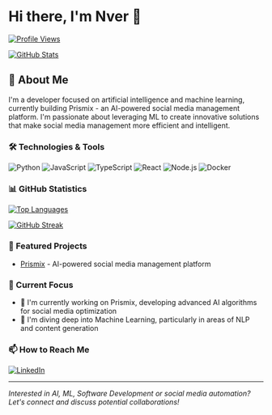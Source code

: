 # Hi there, I'm Nver 👋

[![Profile Views](https://komarev.com/ghpvc/?username=NverKhachatryan)](https://github.com/NverKhachatryan)

[![GitHub Stats](https://github-readme-stats.vercel.app/api?username=NverKhachatryan&count_private=true&show_icons=true&theme=dark)](https://github.com/NverKhachatryan)

## 🚀 About Me
I'm a developer focused on artificial intelligence and machine learning, currently building Prismix - an AI-powered social media management platform. I'm passionate about leveraging ML to create innovative solutions that make social media management more efficient and intelligent.

### 🛠️ Technologies & Tools
![Python](https://img.shields.io/badge/-Python-3776AB?style=flat-square&logo=python&logoColor=white)
![JavaScript](https://img.shields.io/badge/-JavaScript-F7DF1E?style=flat-square&logo=javascript&logoColor=black)
![TypeScript](https://img.shields.io/badge/-TypeScript-3178C6?style=flat-square&logo=typescript&logoColor=white)
![React](https://img.shields.io/badge/-React-61DAFB?style=flat-square&logo=react&logoColor=black)
![Node.js](https://img.shields.io/badge/-Node.js-339933?style=flat-square&logo=node.js&logoColor=white)
![Docker](https://img.shields.io/badge/-Docker-2496ED?style=flat-square&logo=docker&logoColor=white)

### 📊 GitHub Statistics
[![Top Languages](https://github-readme-stats.vercel.app/api/top-langs/?username=NverKhachatryan&layout=compact&theme=dark)](https://github.com/NverKhachatryan)

[![GitHub Streak](https://github-readme-streak-stats.herokuapp.com/?user=NverKhachatryan&theme=dark)](https://github.com/NverKhachatryan)

### 🌟 Featured Projects
- [Prismix]() - AI-powered social media management platform
<!-- Add more projects as needed -->

### 🎯 Current Focus
- 🔭 I'm currently working on Prismix, developing advanced AI algorithms for social media optimization
- 🌱 I'm diving deep into Machine Learning, particularly in areas of NLP and content generation

### 📫 How to Reach Me
[![LinkedIn](https://img.shields.io/badge/LinkedIn-%230077B5.svg?logo=linkedin&logoColor=white)](https://www.linkedin.com/in/nver-khachatryan-792b26155/)

---
_Interested in AI, ML, Software Development or social media automation? Let's connect and discuss potential collaborations!_
